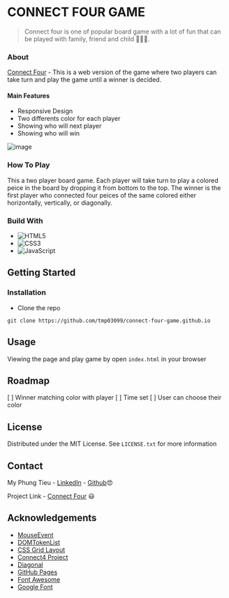 # CONNECT FOUR GAME
> Connect four is one of popular board game with a lot of fun that can be played with family, friend and child :older_adult::woman::child:.

### About
[Connect Four](https://tmp03099.github.io/connect-four-game.github.io/) - This is a web version of the game where two players can take turn and play the game until a winner is decided. 

#### Main Features
- Responsive Design
- Two differents color for each player
- Showing who will next player
- Showing who will win

![image](https://user-images.githubusercontent.com/84693135/223513953-dd0c7fac-bc82-4dce-ac6b-c3e409119cf6.png)


### How To Play
This a two player board game. Each player will take turn to play a colored peice in the board by dropping it from bottom to the top. 
The winner is the first player who connected four peices of the same colored either horizontally, vertically, or diagonally.


### Build With
- ![HTML5](https://img.shields.io/badge/html5-%23E34F26.svg?style=for-the-badge&logo=html5&logoColor=white)
- ![CSS3](https://img.shields.io/badge/css3-%231572B6.svg?style=for-the-badge&logo=css3&logoColor=white)
- ![JavaScript](https://img.shields.io/badge/javascript-%23323330.svg?style=for-the-badge&logo=javascript&logoColor=%23F7DF1E)


## Getting Started

### Installation
- Clone the repo
```
git clone https://github.com/tmp03099/connect-four-game.github.io
```

## Usage
Viewing the page and play game by open `index.html` in your browser

## Roadmap
[ ] Winner matching color with player
[ ] Time set
[ ] User can choose their color

## License
Distributed under the MIT License. See `LICENSE.txt` for more information

## Contact
My Phung Tieu - [LinkedIn](https://www.linkedin.com/in/my-phung-tieu-0bba22219/) - [Github](https://github.com/tmp03099):heart_eyes:


Project Link - [Connect Four](https://tmp03099.github.io/connect-four-game.github.io/) :smiley:

## Acknowledgements
- [MouseEvent](https://developer.mozilla.org/en-US/docs/Web/API/MouseEvent)
- [DOMTokenList](https://developer.mozilla.org/en-US/docs/Web/API/DOMTokenList)
- [CSS Grid Layout](https://www.w3schools.com/css/css_grid.asp)
- [Connect4 Project](https://github.com/ImKennyYip/Connect4/blob/master/connect4.js)
- [Diagonal](https://www.geeksforgeeks.org/return-an-array-of-anti-diagonals-of-given-nn-square-matrix/)
- [GitHub Pages](https://pages.github.com/)
- [Font Awesome](https://fontawesome.com/icons)
- [Google Font](https://fonts.google.com/)

